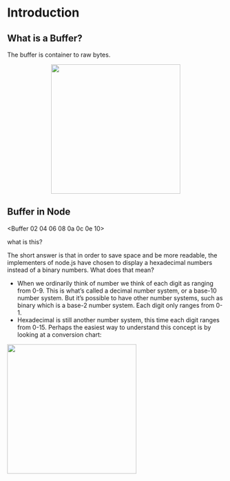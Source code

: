 # Introduction

## What is a Buffer?

The buffer is container to raw bytes. 

<div style="text-align: center">
<img width="300" src="https://attiquetecnologia.com.br/download/posts.post_thumbnail.8acf0d629ebfbb6d.62697420627974652e706e67.png") />
</div>

## Buffer in Node

<Buffer 02 04 06 08 0a 0c 0e 10>

what is this?

The short answer is that in order to save space and be more readable, the implementers of node.js have chosen to display a hexadecimal numbers instead of a binary numbers. What does that mean?

 - When we ordinarily think of number we think of each digit as ranging from 0-9. This is what’s called a decimal number system, or a base-10 number system. But it’s possible to have other number systems, such as binary which is a base-2 number system. Each digit only ranges from 0-1.
 -  Hexadecimal is still another number system, this time each digit ranges from 0-15. Perhaps the easiest way to understand this concept is by looking at a conversion chart:

<div>
<img width="300" src="https://allenkim67.github.io/img/numbers.png") />
</div>
